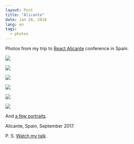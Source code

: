 ```yaml
---
layout: Post
title: "Alicante"
date: Jan 28, 2018
lang: en
tags:
  - photos
---
```


Photos from my trip to [React Alicante](http://reactalicante.es/) conference in Spain.

![](photo://2017-09-30_1442_Artem_Sapegin)

<!--more-->

![](photo://2017-09-29_1429_Artem_Sapegin)

![](photo://2017-09-29_1371_Artem_Sapegin)

![](photo://2017-09-29_1414_Artem_Sapegin)

![](photo://2017-09-30_1449_Artem_Sapegin)

![](photo://2017-09-30_1448_Artem_Sapegin)

And [a few portraits](https://twitter.com/iamsapegin/status/915123918356271104).

Alicante, Spain, September 2017.

P. S. [Watch my talk](http://reactalicante.es/talks).